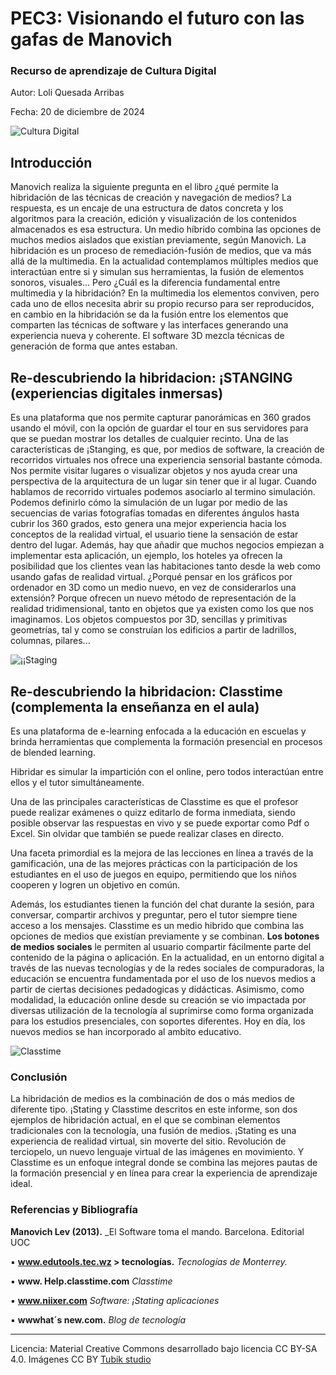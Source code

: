 # PEC3: Visionando el futuro con las gafas de Manovich 

### Recurso de aprendizaje de Cultura Digital 


Autor: Loli Quesada Arribas


Fecha: 20 de diciembre de 2024

![Cultura Digital](https://miro.medium.com/max/1400/0*9PyyNvrO2PcD3KuU.png) 



## Introducción

Manovich realiza la siguiente pregunta en el libro ¿qué permite la hibridación de las técnicas de creación y navegación de medios?
La respuesta, es un encaje de una estructura de datos concreta y los algoritmos para la creación, edición y visualización de los contenidos almacenados es esa estructura.
Un medio híbrido combina las opciones de muchos medios aislados que existían previamente, según Manovich. La hibridación es un proceso de remediación-fusión de medios, que va más allá de la multimedia.
En la actualidad contemplamos múltiples medios que interactúan entre si y simulan sus herramientas, la fusión de elementos sonoros, visuales…
Pero ¿Cuál es la diferencia fundamental entre multimedia y la hibridación?
En la multimedia los elementos conviven, pero cada uno de ellos necesita abrir su propio recurso para ser reproducidos, en cambio en la hibridación se da la fusión entre los elementos que comparten las técnicas de software y las interfaces generando una experiencia nueva y coherente. El software 3D mezcla técnicas de generación de forma que antes estaban.




## Re-descubriendo la hibridacion: ¡STANGING (experiencias digitales inmersas)

Es una plataforma que nos permite capturar panorámicas en 360 grados usando el móvil, con la opción de guardar el tour en sus servidores para que se puedan mostrar los detalles de cualquier recinto.
Una de las características de ¡Stanging, es que, por medios de software, la creación de recorridos virtuales nos ofrece una experiencia sensorial bastante cómoda. Nos permite visitar lugares o visualizar objetos y nos ayuda crear una perspectiva de la arquitectura de un lugar sin tener que ir al lugar.
Cuando hablamos de recorrido virtuales podemos asociarlo al termino simulación. Podemos definirlo cómo la simulación de un lugar por medio
de las secuencias de varias fotografías tomadas en diferentes ángulos hasta cubrir los 360 grados, esto genera una mejor experiencia hacia los conceptos de la realidad virtual, el usuario tiene la sensación de estar dentro del lugar.
Además, hay que añadir que muchos negocios empiezan a implementar esta aplicación, un ejemplo, los hoteles ya ofrecen la posibilidad que los clientes vean las habitaciones tanto desde la web como usando gafas de realidad virtual.
¿Porqué pensar en los gráficos por ordenador en 3D como un medio nuevo, en vez de considerarlos una extensión?
Porque ofrecen un nuevo método de representación de la realidad tridimensional, tanto en objetos que ya existen como los que nos imaginamos.
Los objetos compuestos por 3D, sencillas y primitivas geometrías, tal y como se construían los edificios a partir de ladrillos, columnas, pilares...

![¡¡Staging]( https://www.istaging.com/ogImage.jpg ) 




## Re-descubriendo la hibridacion: **Classtime (complementa la enseñanza en el aula)**

Es una plataforma de e-learning enfocada a la educación en escuelas y brinda herramientas que complementa la formación presencial en procesos de blended learning.

Hibridar es simular la impartición con el online, pero todos interactúan entre ellos y el tutor simultáneamente.

Una de las principales características de Classtime es que el profesor puede realizar exámenes o quizz editarlo de forma inmediata, siendo posible observar las respuestas en vivo y se puede exportar como Pdf o Excel. Sin olvidar que también se puede realizar clases en directo.

Una faceta primordial es la mejora de las lecciones en línea a través de la gamificación, una de las mejores prácticas con la participación de los estudiantes en el uso de juegos en equipo, permitiendo que los niños cooperen y logren un objetivo en común.

Además, los estudiantes tienen la función del chat durante la sesión, para conversar, compartir archivos y preguntar, pero el tutor siempre tiene acceso a los mensajes.
Classtime es un medio hibrido que combina las opciones de medios que existían previamente y se combinan.
**Los botones de medios sociales** le permiten al usuario compartir fácilmente parte del contenido de la página o aplicación.
En la actualidad, en un entorno digital a través de las nuevas tecnologías y de la redes sociales de compuradoras, la educación se encuentra fundamentada por el uso de los nuevos medios a partir de ciertas decisiones pedadogicas y didácticas.
Asimismo, como modalidad, la educación online desde su creación se vio impactada por diversas utilización de la tecnología al suprimirse como forma organizada para los estudios presenciales, con soportes diferentes.
Hoy en día, los nuevos medios se han incorporado al ambito educativo.

![Classtime](https://i.pinimg.com/1200x/b9/0c/9d/b90c9d075960a89b1c13670d1c24a134.jpg)


### Conclusión
La hibridación de medios es la combinación de dos o más medios de diferente tipo.
¡Stating y Classtime descritos en este informe, son dos ejemplos de hibridación actual, en el que se combinan elementos tradicionales con la tecnología, una fusión de medios.
¡Stating es una experiencia de realidad virtual, sin moverte del sitio. Revolución de terciopelo, un nuevo lenguaje virtual de las imágenes en movimiento.
Y Classtime es un enfoque integral donde se combina las mejores pautas de la formación presencial y en línea para crear la experiencia de aprendizaje ideal.





### Referencias y Bibliografía

 **Manovich Lev (2013).** _El Software toma el mando. Barcelona. Editorial UOC

▪ **www.edutools.tec.wz > tecnologías.** _Tecnologías de Monterrey._

▪ **www. Help.classtime.com** _Classtime_

▪ **www.niixer.com** _Software: ¡Stating aplicaciones_

▪ **wwwhat´s new.com.** _Blog de tecnología_


----

Licencia: Material Creative Commons desarrollado bajo licencia CC BY-SA 4.0. Imágenes CC BY [Tubik studio](https://blog.tubikstudio.com/how-to-create-original-flat-illustrations-designers-tips/) 
